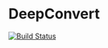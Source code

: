 # DeepConvert

[![Build Status](https://travis-ci.org/jlapeyre/DeepConvert.jl.svg?branch=master)](https://travis-ci.org/jlapeyre/DeepConvert.jl)
